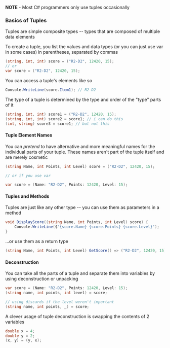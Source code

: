 **NOTE** - Most C# programmers only use tuples occasionally

### Basics of Tuples
Tuples are simple composite types -- types that are composed of multiple data elements

To create a tuple, you list the values and data types (or you can just use var in some cases) in parentheses, separated by commas
```cs
(string, int, int) score = ("R2-D2", 12420, 15);
// or 
var score = ("R2-D2", 12420, 15);
```

You can access a tuple's elements like so
```cs
Console.WriteLine(score.Item1); // R2-D2
```

The type of a tuple is determined by the type and order of the "type" parts of it
```cs
(string, int, int) score1 = ("R2-D2", 12420, 15);
(string, int, int) score2 = score1; // i can do this
(int, string) score3 = score1; // but not this
```

#### Tuple Element Names
You can *pretend* to have alternative and more meaningful names for the individual parts of your tuple. These names aren't part of the tuple itself and are merely cosmetic

```cs
(string Name, int Points, int Level) score = ("R2-D2", 12420, 15);

// or if you use var

var score = (Name: "R2-D2", Points: 12420, Level: 15);
```

#### Tuples and Methods
Tuples are just like any other type -- you can use them as parameters in a method

```cs
void DisplayScore((string Name, int Points, int Level) score) {
	Console.WriteLine($"{score.Name} {score.Points} {score.Level}");
}
```

...or use them as a return type
```cs
(string Name, int Points, int Level) GetScore() => ("R2-D2", 12420, 15);
```

#### Deconstruction 
You can take all the parts of a tuple and separate them into variables by using deconstruction or unpacking

```cs
var score = (Name: "R2-D2", Points: 12420, Level: 15);
(string name, int points, int level) = score;

// using discards if the level weren't important
(string name, int points, _) = score;
```

A clever usage of tuple deconstruction is swapping the contents of 2 variables
```cs
double x = 4;
double y = 2;
(x, y) = (y, x);
```